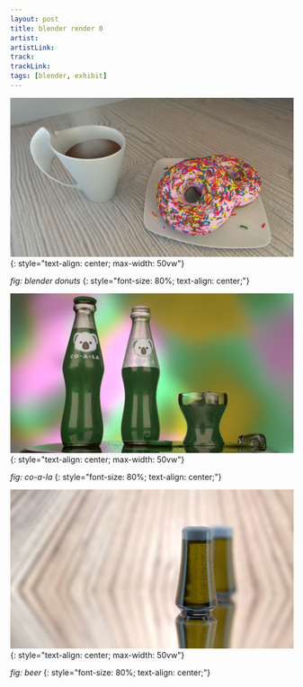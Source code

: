 ```yaml
---
layout: post
title: blender render 0
artist: 
artistLink: 
track: 
trackLink: 
tags: [blender, exhibit]
---
```


![Blender Donut](/3D/blenderGallery/00donut.jpg)
{: style="text-align: center; max-width: 50vw"}

*fig: blender donuts*
{: style="font-size: 80%; text-align: center;"}

![Co-a-la](/3D/blenderGallery/01coala.jpg)
{: style="text-align: center; max-width: 50vw"}

*fig: co-a-la*
{: style="font-size: 80%; text-align: center;"}

![Beer](/3D/blenderGallery/02beer.jpg)
{: style="text-align: center; max-width: 50vw"}

*fig: beer*
{: style="font-size: 80%; text-align: center;"}